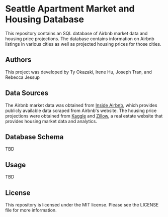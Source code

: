# Seattle Apartment Market and Housing Database
This repository contains an SQL database of Airbnb market data and housing price projections. The database contains information on Airbnb listings in various cities as well as projected housing prices for those cities.

## Authors
This project was developed by Ty Okazaki, Irene Hu, Joseph Tran, and Rebecca Jessup

## Data Sources
The Airbnb market data was obtained from [Inside Airbnb](http://insideairbnb.com/get-the-data.html), which provides publicly available data scraped from Airbnb's website. The housing price projections were obtained from [Kaggle](https://www.kaggle.com/datasets/theelahi/us-home-price-prediction) and [Zillow](https://www.zillow.com/research/data/), a real estate website that provides housing market data and analytics.

## Database Schema
TBD

## Usage
TBD

## License
This repository is licensed under the MIT license. Please see the LICENSE file for more information.
